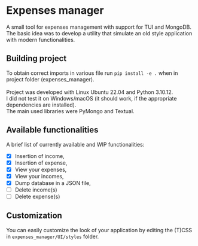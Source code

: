 # Expenses manager
A small tool for expenses management with support for TUI and MongoDB. <br>
The basic idea was to develop a utility that simulate an old style application with modern functionalities.

## Building project
To obtain correct imports in various file run `pip install -e .` when in project folder (expenses_manager). <br><br>
Project was developed with Linux Ubuntu 22.04 and Python 3.10.12. <br>
I did not test it on Windows/macOS (it should work, if the appropriate dependencies are installed). <br>
The main used libraries were PyMongo and Textual.

## Available functionalities
A brief list of currently available and WIP functionalities:
- [X] Insertion of income,
- [X] Insertion of expense,
- [X] View your expenses,
- [X] View your incomes,
- [X] Dump database in a JSON file,
- [ ] Delete income(s)
- [ ] Delete expense(s)

## Customization
You can easily customize the look of your application by editing the (T)CSS in `expenses_manager/UI/styles` folder. <br>